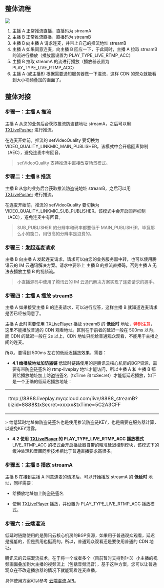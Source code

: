 ## 整体流程
![](//mc.qcloudimg.com/static/img/2bbbdbba7baec530e40e05f15ea52fc0/image.gif)
1. 主播 A 正常推流直播，直播码为 streamA
2. 主播 B 正常推流直播，直播码为 streamB
3. 主播 B 向主播 A 请求连麦，并带上自己的推流地址 streamB
4. 主播 A 如果同意连麦，向主播 B 回应一下，于此同时，主播 A 拉取 streamB 的流进行播放（播放器设置为 PLAY_TYPE_LIVE_RTMP_ACC）
5. 主播 B 拉取 streamA 的流进行播放（播放器设置为 PLAY_TYPE_LIVE_RTMP_ACC）
6. 主播 A (或主播B) 根据需要通知服务器做一下混流，这样 CDN 的观众就能看到大小视频叠加的画面了。

## 整体对接
### 步骤一：主播 A 推流
主播 A 从您的业务后台获取推流防盗链地址 streamA，之后可以用 [TXLivePusher](https://www.qcloud.com/document/product/454/7879) 进行推流。

在连麦开始前，推流的 setVideoQuality 要切换为 VIDEO_QUALITY_LINKMIC_MAIN_PUBLISHER。该模式中会开启回声抑制（AEC），避免连麦中有回音。

> setVideoQuality 支持推流中直接改变场景模式。

### 步骤二：主播 B 推流
主播 B 从您的业务后台获取推流防盗链地址 streamB，之后可以用 [TXLivePusher](https://www.qcloud.com/document/product/454/7879) 进行推流。

在连麦开始前，推流的 setVideoQuality 要切换为 VIDEO_QUALITY_LINKMIC_SUB_PUBLISHER。该模式中会开启回声抑制（AEC），避免连麦中有回音。

> SUB_PUBLISHER 的分辨率和码率都要低于 MAIN_PUBLISHER，毕竟那么小的窗口，用很高的分辨率是浪费的。

### 步骤三：发起连麦请求
主播 B 向主播 A 发起连麦请求，请求可以由您的业务服务器中转，也可以使用腾讯云的 IM 云通讯解决方案。请求中要带上 主播 B 的推流直播码，否则主播 A 无法去播放主播 B 的视频流。

> 小直播源码中使用了腾讯云的  IM 云通讯解决方案实现了连麦请求的握手。

### 步骤四：主播 A 播放 streamB
主播 A 如果接受主播 B 的连麦请求，可以进行应答，这样主播 B 就知道连麦请求是否已经被同意了。

主播 A 此时需要使用 [TXLivePlayer](https://www.qcloud.com/document/product/454/7880) 播放 streamB 的 **低延时** 地址，<font color='red'>特别注意</font>，这里不能播放普通的 CDN 观看地址。区别在于前者的延迟一般在 500ms 以内，而 CDN 的延迟一般在 2s 以上，CDN 地址只能给普通观众观看，不能用于主播之间的连麦。

所以，要得到 500ms 左右的低延迟播放效果，需要：

- **4.1 给播放地址加防盗链**
低延时链路使用的是腾讯云核心机房的BGP资源，需要有带防盗链签名的 rtmp-liveplay 地址才能访问，所以主播 A 和 主播 B 都要给播放地址加上防盗链签名（txTime 和 txSecret）才能低延迟播放，如下是一个正确的低延迟播放地址：
<table><tbody valign="middle"><tr><td height='80px'>rtmp://8888.liveplay.myqcloud.com/live/8888_streamB?bizid=8888&txSecret=xxxxx&txTime=5C2A3CFF</td></tr></tbody></table>
> 给低延时地址做防盗链签名也是使用推流防盗链KEY，也是需要在服务器计算，以避免KEY泄露。

- **4.2 使用  [TXLivePlayer](https://www.qcloud.com/document/product/454/7880) 的 PLAY_TYPE_LIVE_RTMP_ACC 播放模式**
LIVE_RTMP_ACC 的模式会开启播放器自带的精准延迟控制模块，该模式下的缓冲处理和音画同步技术相比于普通直播要求高很多。

### 步骤五：主播 B 播放 streamA
主播 B 在接到主播 A 同意连麦的请求后，可以开始播放 streamA 的 **低延时** 地址，同样需要：
- 给播放地址加上防盗链签名

- 使用  [TXLivePlayer](https://www.qcloud.com/document/product/454/7880) 播放，并设置为 PLAY_TYPE_LIVE_RTMP_ACC 播放模式。

### 步骤六：云端混流
低延时链路使用的是腾讯云核心机房的BGP资源，如果用于普通观众观看，延迟是挺低的，但是费用也挺高的。所以，普通观众观看还是要使用普通的 CDN 地址。

腾讯云的云端混流技术，在于将一个或者多个（目前暂时支持到1+3）小主播的视频画面叠加到大主播的视频流上（包括音频混音），基于这种方案，您可以让普通观众在不改造播放器的情况下就能观看连麦直播。

具体使用方案可以参考 [云端混流 API](https://www.qcloud.com/document/product/454/9850)。
